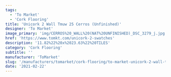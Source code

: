 ```yaml
---
tags:
  - 'To Market'
  - 'Cork Flooring'
title: 'Unicork 2 Wall Tmuw 25 Cerros (Unfinished)'
designer: 'To Market'
image_primary: 'img/CERROS%20_WALL%20(NAT%20UNFINISHED)_DSC_3279_j.jpg'
href: 'https://www.tomkt.com/unicork-2-swatches'
description: '11.82%22%20x%2023.63%22%20TILES'
category: 'Cork Flooring'
subtitle: ''
manufacturer: 'ToMarket'
slug: '/manufacturers/tomarket/cork-flooring/to-market-unicork-2-wall-tmuw-25-cerros-unfinished'
date: '2021-02-22'
---
```


